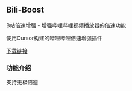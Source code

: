 ## Bili-Boost
B站倍速增强 - 增强哔哩哔哩视频播放器的倍速功能

使用Cursor构建的哔哩哔哩倍速增强插件

[下载链接](https://ganto.lanzouk.com/iEgYN2prvqhe)

### 功能介绍
支持无极倍速
